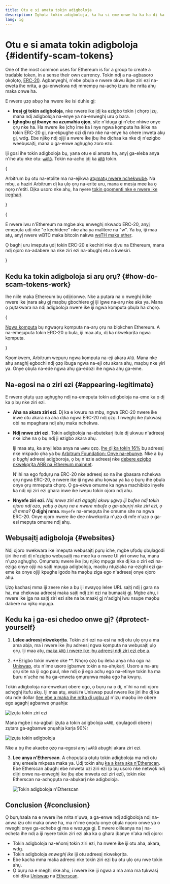 ```yaml
---
title: Otu e si amata tokin adigboloja
description: Ịghọta tokin adigboloja, ka ha si eme onwe ha ka ha dị ka ndị ziri ezi, na otu e si ezere ha.
lang: ig
---
```


# Otu e si amata tokin adigboloja \{#identify-scam-tokens}

One of the most common uses for Ethereum is for a group to create a tradable token, in a sense their own currency. Tokin ndị a na-agbasoro ọkọlọtọ, [ERC-20](/developers/docs/standards/tokens/erc-20/). Agbanyeghị, n'ebe ọbụla e nwere okwu ikpe ziri ezi na-eweta ihe nrita, a ga-enwekwa ndị mmempụ na-achọ izuru ihe nrita ahụ maka onwe ha.

E nwere ụzọ abụọ ha nwere ike isi duhie gị:

- **Iresị gị tokin adigboloja**, nke nwere ike ịdị ka ezigbo tokin ị chọrọ ịzụ, mana ndị adigboloja na-enye ya na-enweghị uru ọ bara.
- **Ịghọgbu gị ịbanye na azụmahịa ọjọọ**, site n'iduga gị n'ebe nhiwe onye ọrụ nke ha. Ha nwere ike ịchọ ime ka i nye ngwa kọmputa ha ikike na tokin ERC-20 gị, na-ekpughe ozi dị nro nke na-enye ha ohere ịnweta akụ gị, wdg. Ebe njikọ ndị ojiji a nwere ike ịbụ ihe dịchaa ka nke dị n'ezigbo weebụsaịtị, mana ọ ga-enwe aghụghọ zoro ezo.

Iji gosi ihe tokin adigboloja bụ, yana otu e si amata ha, anyị ga-eleba anya n'ihe atụ nke otu: [`wARB`](https://etherscan.io/token/0xb047c8032b99841713b8e3872f06cf32beb27b82). Tokin na-achọ ịdị ka [`ARB`](https://etherscan.io/address/0xb50721bcf8d664c30412cfbc6cf7a15145234ad1) tokin.

{
<ExpandableCard
title="Kedu ihe bụ ARB?"
contentPreview=''>

Arbitrum bụ otu na-etolite ma na-ejikwa <a href="/developers/docs/scaling/optimistic-rollups/">atụmatụ nwere nchekwube</a>. Na mbụ, a haziri Arbitrum dị ka ụlọ ọrụ na-erite uru, mana e mesịa mee ka ọ nọrọ n'etiti. Dịka usoro nke ahụ, ha nyere <a href="/dao/#token-based-membership">tokin gọọmenti nke e nwere ike iregharị</a>.

</ExpandableCard>
}

{
<ExpandableCard
title="Kedu ihe kpatara eji akpọ tokin adigboloja wARB?"
contentPreview=''>

E nwere iwu n'Ethereum na mgbe akụ enweghị nkwado ERC-20, anyị emepụta ụdị nke "e kechidere" nke aha ya malitere na "w". Ya bụ, iji maa atụ, anyị nwere wBTC maka bitcoin nakwa <a href="https://cointelegraph.com/news/what-is-wrapped-ethereum-weth-and-how-does-it-work">weTH maka ether</a>.

Ọ baghị uru imeputa ụdị tokin ERC-20 e kechiri nke dịvu na Ethereum, mana ndị ojoro na-adabere na nke ziri ezi na-abụghị etu o kwesiri.

</ExpandableCard>
}

## Kedu ka tokin adigboloja si arụ ọrụ? \{#how-do-scam-tokens-work}

Ihe niile maka Ethereum bụ ọdịịrịonwe. Nke a pụtara na o nweghị ikike nwere ike ịnara akụ gị maọbụ gbochiere gị iji igwe na-arụ nke aka ya. Mana ọ pụtakwara na ndị adigboloja nwere ike iji ngwa kọmputa ọbụla ha chọrọ.

{
<ExpandableCard
title="What are smart contracts?"
contentPreview=''>

<a href="/developers/docs/smart-contracts/">Ngwa kọmputa</a> bụ ngwaọrụ kọmputa na-arụ ọrụ na blọkchen Ethereum. A na-emejuputa tokin ERC-20 ọ bụla, iji maa atụ, dị ka nkwekọrịta ngwa kọmputa.

</ExpandableCard>
}

Kpọmkwem, Arbitrum wepụrụ ngwa kọmputa na-eji akara `ARB`. Mana nke ahụ anaghị egbochi ndị ọzọ ibuga ngwa na-eji otu akara ahụ, maọbụ nke yiri ya. Onye ọbụla na-ede ngwa ahụ ga-edozi ihe ngwa ahụ ga-eme.

## Na-egosi na o ziri ezi \{#appearing-legitimate}

E nwere ọtụtụ ụzọ aghụghọ ndị na-emepụta tokin adigboloja na-eme ka ọ dị ka ọ bụ nke ziri ezi.

- **Aha na akara ziri ezi**. Dị ka e kwuru na mbụ, ngwa ERC-20 nwere ike inwe otu akara na aha dịka ngwa ERC-20 ndị ọzọ. I nweghị ike ịtụkwasị obi na mpaghara ndị ahụ maka nchekwa.

- **Ndị nnwe ziri ezi**. Tokin adigboloja na-ebutekarị itule dị ukwuu n'adreesị nke iche na ọ bụ ndị ji ezigbo akara ahụ.

  Iji maa atụ, ka anyị leba anya na `wARB` ọzọ. [Ihe dị ka tokin 16%](https://etherscan.io/token/0xb047c8032b99841713b8e3872f06cf32beb27b82?a=0x1c8db745abe3c8162119b9ef2c13864cd1fdd72f) bụ adreesị nke mkpado ọha ya bụ [Arbitrum Foundation: Onye na-ebunye](https://etherscan.io/address/0x1c8db745abe3c8162119b9ef2c13864cd1fdd72f). Nke a bụ _ọ bụghị_ adreesị adịgboroja, ọ bụ n'ezie adreesị nke [debere ezigbo nkwekọrịta ARB na Ethereum mainnet](https://etherscan.io/tx/0x242b50ab4fe9896cb0439cfe6e2321d23feede7eeceb31aa2dbb46fc06ed2670).

  N'ihi na ego fọdụrụ na ERC-20 nke adreesị so na ihe gbasara nchekwa ọrụ ngwa ERC-20, e nwere ike iji ngwa ahu kọwaa ya ka ọ bụrụ ihe ọbụla onye ọrụ mmeputa chọrọ. Ọ ga-ekwe omume ka ngwa machibido inyefe ka ndị nji ziri ezi ghara inwe ike iwepu tokin ojoro ndị ahụ.

- **Nnyefe ziri ezi**. _Ndị nnwe ziri ezi agaghị akwụ ụgwọ iji bufee ndị tokin ojoro ndị ozo, yabụ ọ bụrụ na e nwere mbufe ọ ga-abụrịrị nke ziri ezi, ọ dị mma?_ **Ọ dịghị mma**. `Nnyefe` na-emepụta ihe omume site na ngwa ERC-20. Onye ojoro nwere ike dee nkwekọrịta n'ụzọ dị mfe n'ụzọ ọ ga-esi mepụta omume ndị ahụ.

## Webụsaịtị adigboloja \{#websites}

Ndị ojoro nwekwara ike imepụta webụsaịtị pụrụ iche, mgbe ụfọdụ ọbụlagodi ijiri ihe ndị dị n'ezigbo webụsaịtị ma mee ka o nwee UI yiri onwe ha, mana n'ụzọ aghụghọ. Ọmụmatụ nwere ike ịbụ njikọ mpụga nke dị ka o ziri ezi na-eziga onye ojiji na saịtị mpụga adigboloja, maọbụ ntụziaka na-ezighi ezi ga-eme ka onye ojiji kpughe igodo ha maọbụ ziga ego n'adreesị onye ojoro ahụ.

Ụzọ kachasị mma iji zeere nke a bụ iji nwayọọ lelee URL saịtị ndị ị gara na ha, ma chekwaa adreesị maka saịtị ndị ziri ezi na bumaakị gị. Mgbe ahụ, i nwere ike ịga na saịtị ziri ezi site na bumaakị gị n'adịghị iwu nsupe maọbụ dabere na njikọ mpụga.

## Kedu ka ị ga-esi chedoo onwe gị? \{#protect-yourself}

1. **Lelee adreesị nkwekọrịta**. Tokin ziri ezi na-esi na ndị otu ụlọ ọrụ a ma ama abịa, ma i nwere ike ịhụ adreesị ngwa kọmputa na webụsaịtị ụlọ ọrụ. Iji maa atụ, [maka `ARB` i nwere ike ịhụ adreesị ndị ziri ezi ebe a](https://docs.arbitrum.foundation/deployment-addresses#token).

2. **Ezigbo tokin nwere oke **. Nhọrọ ọzọ bụ ileba anya nha ogo na [Uniswap](https://uniswap.org/), otu n'ime usoro ịgbanwe tokin a na-ahụkarị. Usoro a na-arụ ọrụ site na iji ogo puul, nke ndị o ji ego achụ ego na-etinye tokin ha ma buru n'uche na ha ga-enweta ọmụrụnwa maka ego ha kwụrụ.

Tokin adigboloja na-enwekarị obere ogo, ọ bụrụ na ọ dị, n'ihi na ndị ojoro achọghị itufu akụ. Iji maa atụ, `ARB`/`ETH` Uniswap puul nwere ike jiri ihe dị ka otu nde dollar ([lee ebe a maka ihe nrita dị ugbu a](https://info.uniswap.org/#/pools/0x755e5a186f0469583bd2e80d1216e02ab88ec6ca)) n'ịzụ maọbụ ire obere ego agaghị agbanwe ọnụahịa:

![Ịzụta tokin ziri ezi](./uniswap-real.png)

Mana mgbe ị na-agbalị ịzụta a tokin adigboloja `wARB`, ọbụlagodi obere ị zụtara ga-agbanwe ọnụahịa karịa 90%:

![Ịzụta tokin adigboloja](./uniswap-scam.png)

Nke a bụ ihe akaebe ọzọ na-egosi anyị `wARB` abụghị akara ziri ezi.

3. **Lee anya n'Etherscan**. A chọpụtala ọtụtụ tokin adigboloja ma ndị otu ahụ emeela mkpesa maka ya. Ụdị tokin ahụ [ka a kara aka n'Etherscan](https://info.etherscan.com/etherscan-token-reputation/). Ebe Etherscan abụghị ebe nnweta ozi ziri ezi (ọ bụ usoro nke netwọk ndị dịịrị onwe na-enweghị ike ịbụ ebe nnweta ozi ziri ezi), tokin nke Etherscan na-achọpụta na-abụkarị nke adigboloja.

   ![Tokin adigboloja n'Etherscan](./etherscan-scam.png)

## Conclusion \{#conclusion}

Ọ bụrụhaala na e nwere ihe nrita n'ụwa, a ga-enwe ndị adigboloja ndị na-anwa izu ohi maka onwe ha, ma n'ime ọnọdụ onye ọbụla nọọro onwe ya o nweghị onye ga-echebe gị ma e wezụga gị. E nwere olileanya na ị na-echeta ihe ndị a iji nyere tokin ziri ezi aka ka ọ ghara ịbanye n'aka ndị ojoro:

- Tokin adigboloja na-eṅomị tokin ziri ezi, ha nwere ike iji otu aha, akara, wdg.
- Tokin adigboloja _enweghị ike_ iji otu adreesị nkwekọrịta.
- Ebe kacha mma maka adreesị nke tokin ziri ezi bụ otu ụlọ ọrụ nwe tokin ahụ.
- Ọ bụrụ na e meghị nke ahụ, i nwere ike iji ngwa a ma ama ma tụkwasị obi dịka [Uniswap](https://app.uniswap.org/#/swap) na [Etherscan](https://etherscan.io/).

